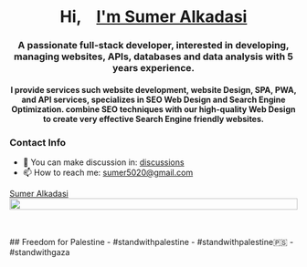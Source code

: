 <h1 align="center">
Hi, <a target="_blank" style="margin-left: 20px;" href="#">I'm Sumer Alkadasi</a>
</h1>
<h3 align="center">A passionate full-stack developer, interested in developing, managing websites, APIs, databases and data analysis with 5 years experience.</h3>

<h4 align="center">I provide services such website development, website Design, SPA, PWA, and API services, specializes in SEO Web Design and Search Engine Optimization. combine SEO techniques with our high-quality Web Design to create very effective Search Engine friendly websites.<h4>

### Contact Info
- 📑 You can make discussion in:  <a target="_blank" href="https://github.com/sumer5020/sumer5020/discussions">discussions</a>
- 📫 How to reach me:  <a target="_blank" href="mailto:sumer5020@gmail.com">sumer5020@gmail.com</a>

<div class="badge-base LI-profile-badge" data-locale="en_US" data-size="medium" data-theme="dark" data-type="VERTICAL" data-vanity="sumer5020" data-version="v1"><a class="badge-base__link LI-simple-link" href="https://ye.linkedin.com/in/sumer5020?trk=profile-badge">Sumer Alkadasi</a></div>

<div align="center">
<div style="display: flex;">
<img style="width: 100%;" src="https://github-profile-summary-cards.vercel.app/api/cards/profile-details?username=sumer5020&show_icons=true&hide_border=true&theme=zenburn"/>
<br/><br/>
<!--
<img style="width: 45%; height:190px;" src="http://github-profile-summary-cards.vercel.app/api/cards/most-commit-language?username=sumer5020&hide_border=true&theme=zenburn"/>
  
<img style="width: 45%; height:190px;" src="https://github-readme-stats.vercel.app/api?username=sumer5020&show_icons=true&hide_border=true&bg_color=3f3f3f&text_color=dcdccc&title_color=f0dfaf&icon_color=8cd"/>
-->
</div>
</div>
<br><br>
## Freedom for Palestine
- #standwithpalestine
- #standwithpalestine🇵🇸 
- #standwithgaza 